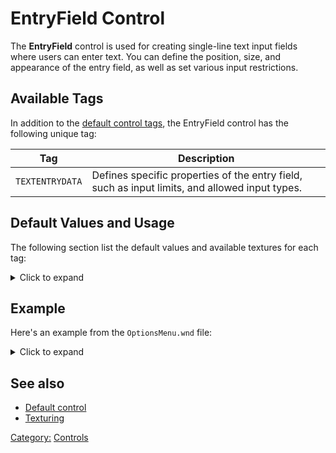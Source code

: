 # EntryField Control

The **EntryField** control is used for creating single-line text input fields where users can enter text.
You can define the position, size, and appearance of the entry field, as well as set various input restrictions.

## Available Tags

In addition to the [default control tags](/user.md), the EntryField control has the following unique tag:

| Tag             | Description                                                                                    |
|-----------------|------------------------------------------------------------------------------------------------|
| `TEXTENTRYDATA` | Defines specific properties of the entry field, such as input limits, and allowed input types. |

## Default Values and Usage

The following section list the default values and available textures for each tag:
<details>
  <summary>Click to expand</summary>

### TEXTENTRYDATA

* `MAXLEN`: An integer that defines the maximum length of the input text. (e.g. `64`)
* `SECRETTEXT`: A Boolean value that defines if input text should be hidden.
                (`0` = normal, `1` = hidden, displayed as asterisks).
* `NUMERICALONLY`: A Boolean value that defines if the entry field allows only numbers.
                   (`0` = allows all characters, `1` = only numbers).
* `ALPHANUMERICALONLY`: A Boolean value that defines if the entry field allows only letters and numbers.
                        (`0` = allows all characters, `1` = only letters and numbers).
* `ASCIIONLY`: A Boolean value that defines if the entry field allows only ASCII characters.
               (`0` = allows non-ASCII, `1` = only ASCII).

### ENABLEDDRAWDATA

* `TextEntryEnabledLeftEnd`
* `TextEntryEnabledRightEnd`
* `TextEntryEnabledRepeatingCenter`
* `TextEntryEnabledSmallRepeatingCenter`

### DISABLEDDRAWDATA

* `TextEntryDisabledLeftEnd`
* `TextEntryDisabledRightEnd`
* `TextEntryDisabledRepeatingCenter`
* `TextEntryDisabledSmallRepeatingCenter`

### HILITEDRAWDATA

* `TextEntryHiliteLeftEnd`
* `TextEntryHiliteRightEnd`
* `TextEntryHiliteRepeatingCenter`
* `TextEntryHiliteSmallRepeatingCenter`

</details>

## Example

Here's an example from the `OptionsMenu.wnd` file:

<details>
  <summary>Click to expand</summary>

```nasm
WINDOW
  WINDOWTYPE = ENTRYFIELD;
  SCREENRECT = UPPERLEFT: 520 372,
               BOTTOMRIGHT: 640 397,
               CREATIONRESOLUTION: 800 600;
  NAME = "OptionsMenu.wnd:TextEntryHTTPProxy";
  STATUS = ENABLED+IMAGE;
  STYLE = ENTRYFIELD+MOUSETRACK;
  SYSTEMCALLBACK = "[None]";
  INPUTCALLBACK = "[None]";
  TOOLTIPCALLBACK = "[None]";
  DRAWCALLBACK = "[None]";
  FONT = NAME: "Arial", SIZE: 10, BOLD: 0;
  HEADERTEMPLATE = "TextEntry";
  TOOLTIPTEXT = "TOOLTIP:HTTPProxy";
  TOOLTIPDELAY = -1;
  TEXT = "Entry";
  TEXTCOLOR = ENABLED:  254 254 254 255, ENABLEDBORDER:  0 0 0 255,
              DISABLED: 192 192 192 255, DISABLEDBORDER: 64 64 64 255,
              HILITE:   168 255 12 255, HILITEBORDER:   0 0 128 255;
  ENABLEDDRAWDATA = IMAGE: TextEntryEnabledLeftEnd, COLOR: 0 0 0 255, BORDERCOLOR: 0 0 0 255,
                    IMAGE: TextEntryEnabledRightEnd, COLOR: 255 255 255 0, BORDERCOLOR: 255 255 255 0,
                    IMAGE: TextEntryEnabledRepeatingCenter, COLOR: 255 255 255 0, BORDERCOLOR: 255 255 255 0,
                    IMAGE: TextEntryEnabledSmallRepeatingCenter, COLOR: 255 255 255 0, BORDERCOLOR: 255 255 255 0,
                    IMAGE: NoImage, COLOR: 255 255 255 0, BORDERCOLOR: 255 255 255 0,
                    IMAGE: NoImage, COLOR: 255 255 255 0, BORDERCOLOR: 255 255 255 0,
                    IMAGE: NoImage, COLOR: 255 255 255 0, BORDERCOLOR: 255 255 255 0,
                    IMAGE: NoImage, COLOR: 255 255 255 0, BORDERCOLOR: 255 255 255 0,
                    IMAGE: NoImage, COLOR: 255 255 255 0, BORDERCOLOR: 255 255 255 0;
  DISABLEDDRAWDATA = IMAGE: TextEntryDisabledLeftEnd, COLOR: 0 0 128 255, BORDERCOLOR: 0 0 0 255,
                     IMAGE: TextEntryDisabledRightEnd, COLOR: 255 255 255 0, BORDERCOLOR: 255 255 255 0,
                     IMAGE: TextEntryDisabledRepeatingCenter, COLOR: 255 255 255 0, BORDERCOLOR: 255 255 255 0,
                     IMAGE: TextEntryDisabledSmallRepeatingCenter, COLOR: 255 255 255 0, BORDERCOLOR: 255 255 255 0,
                     IMAGE: NoImage, COLOR: 255 255 255 0, BORDERCOLOR: 255 255 255 0,
                     IMAGE: NoImage, COLOR: 255 255 255 0, BORDERCOLOR: 255 255 255 0,
                     IMAGE: NoImage, COLOR: 255 255 255 0, BORDERCOLOR: 255 255 255 0,
                     IMAGE: NoImage, COLOR: 255 255 255 0, BORDERCOLOR: 255 255 255 0,
                     IMAGE: NoImage, COLOR: 255 255 255 0, BORDERCOLOR: 255 255 255 0;
  HILITEDRAWDATA = IMAGE: TextEntryHiliteLeftEnd, COLOR: 0 0 0 255, BORDERCOLOR: 0 0 0 255,
                   IMAGE: TextEntryHiliteRightEnd, COLOR: 255 255 255 0, BORDERCOLOR: 255 255 255 0,
                   IMAGE: TextEntryHiliteRepeatingCenter, COLOR: 255 255 255 0, BORDERCOLOR: 255 255 255 0,
                   IMAGE: TextEntryHiliteSmallRepeatingCenter, COLOR: 255 255 255 0, BORDERCOLOR: 255 255 255 0,
                   IMAGE: NoImage, COLOR: 255 255 255 0, BORDERCOLOR: 255 255 255 0,
                   IMAGE: NoImage, COLOR: 255 255 255 0, BORDERCOLOR: 255 255 255 0,
                   IMAGE: NoImage, COLOR: 255 255 255 0, BORDERCOLOR: 255 255 255 0,
                   IMAGE: NoImage, COLOR: 255 255 255 0, BORDERCOLOR: 255 255 255 0,
                   IMAGE: NoImage, COLOR: 255 255 255 0, BORDERCOLOR: 255 255 255 0;
  TEXTENTRYDATA = MAXLEN: 64,
                  SECRETTEXT: 0,
                  NUMERICALONLY: 0,
                  ALPHANUMERICALONLY: 0,
                  ASCIIONLY: 1;
END
```
</details>

## See also

* [Default control](user.md)
* [Texturing](../texturing.md)

[Category:](../Categories.md) [Controls](../Controls.md)
